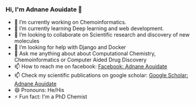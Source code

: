 ### Hi, I'm Adnane Aouidate 👋

- 🔭 I’m currently working on Chemoinformatics.
- 🌱 I’m currently learning Deep learning and web development.
- 👯 I’m looking to collaborate on Scientific research and discovery of new molecules
- 🤔 I’m looking for help with Django and Docker
- 💬 Ask me anything about about Computational Chemistry, Chemoinformatics or Computer Aided Drug Discovery
- 📫 How to reach me on facebook: [Facebook: Adnane Aouidate](https://www.facebook.com/profile.php?id=100008893412238)
- 📫 Check my scientific publications on google scholar: [Google Scholar: Adnane Aouidate](https://scholar.google.com/citations?user=Yngy4o4AAAAJ&hl=en)
- 😄 Pronouns: He/His
- ⚡ Fun fact: I'm a PhD Chemist

